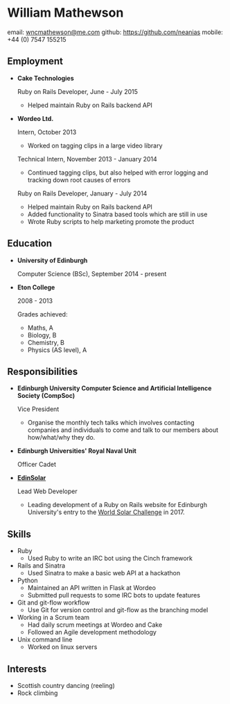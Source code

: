 William Mathewson
=================

email:  wncmathewson@me.com
github: https://github.com/neanias
mobile: +44 (0) 7547 155215

Employment
----------

* **Cake Technologies**

    Ruby on Rails Developer, June - July 2015

    - Helped maintain Ruby on Rails backend API

* **Wordeo Ltd.**

    Intern, October 2013

    - Worked on tagging clips in a large video library

    Technical Intern, November 2013 - January 2014

    - Continued tagging clips, but also helped with error logging and tracking down root causes of errors

    Ruby on Rails Developer, January - July 2014

    - Helped maintain Ruby on Rails backend API
    - Added functionality to Sinatra based tools which are still in use
    - Wrote Ruby scripts to help marketing promote the product

Education
---------

* **University of Edinburgh**

    Computer Science (BSc), September 2014 - present

* **Eton College**

    2008 - 2013

    Grades achieved:

    - Maths, A
    - Biology, B
    - Chemistry, B
    - Physics (AS level), A

Responsibilities
----------------

* **Edinburgh University Computer Science and Artificial Intelligence Society (CompSoc)**

    Vice President

    - Organise the monthly tech talks which involves contacting companies and individuals
      to come and talk to our members about how/what/why they do.

* **Edinburgh Universities' Royal Naval Unit**

    Officer Cadet

* **[EdinSolar](http://edinsolar.org)**

    Lead Web Developer

    - Leading development of a Ruby on Rails website for Edinburgh University's entry to the
      [World Solar Challenge](http://www.worldsolarchallenge.org/) in 2017.

Skills
------

* Ruby
    - Used Ruby to write an IRC bot using the Cinch framework
* Rails and Sinatra
    - Used Sinatra to make a basic web API at a hackathon
* Python
    - Maintained an API written in Flask at Wordeo
    - Submitted pull requests to some IRC bots to update features
* Git and git-flow workflow
    - Use Git for version control and git-flow as the branching model
* Working in a Scrum team
    - Had daily scrum meetings at Wordeo and Cake
    - Followed an Agile development methodology
* Unix command line
    - Worked on linux servers

Interests
---------

- Scottish country dancing (reeling)
- Rock climbing

